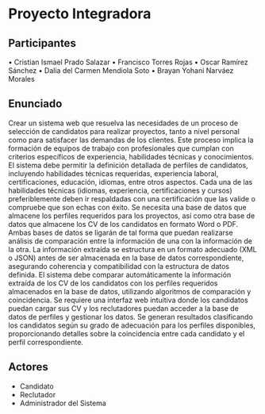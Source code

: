 # Proyecto Integradora

## Participantes
•	Cristian Ismael Prado Salazar 
•	Francisco Torres Rojas
•	Oscar Ramírez Sánchez
•	Dalia del Carmen Mendiola Soto
•	Brayan Yohani Narváez Morales

## Enunciado
Crear un sistema web que resuelva las necesidades de un proceso de selección de candidatos para realizar proyectos, tanto a nivel personal como para satisfacer las demandas de los clientes. Este proceso implica la formación de equipos de trabajo con profesionales que cumplan con criterios específicos de experiencia, habilidades técnicas y conocimientos.
El sistema debe permitir la definición detallada de perfiles de candidatos, incluyendo habilidades técnicas requeridas, experiencia laboral, certificaciones, educación, idiomas, entre otros aspectos. Cada una de las habilidades técnicas (idiomas, experiencia, certificaciones y cursos) preferiblemente deben ir respaldadas con una certificación que las valide o compruebe que son echas con éxito.
Se necesita una base de datos que almacene los perfiles requeridos para los proyectos, así como otra base de datos que almacene los CV de los candidatos en formato Word o PDF. Ambas bases de datos se ligarán de tal forma que puedan realizarse análisis de comparación entre la información de una con la información de la otra.
La información extraída se estructura en un formato adecuado (XML o JSON) antes de ser almacenada en la base de datos correspondiente, asegurando coherencia y compatibilidad con la estructura de datos definida. El sistema debe comparar automáticamente la información extraída de los CV de los candidatos con los perfiles requeridos almacenados en la base de datos, utilizando algoritmos de comparación y coincidencia. Se requiere una interfaz web intuitiva donde los candidatos puedan cargar sus CV y los reclutadores puedan acceder a la base de datos de perfiles y gestionar los datos. 
Se generan resultados clasificando los candidatos según su grado de adecuación para los perfiles disponibles, proporcionando detalles sobre la coincidencia entre cada candidato y el perfil correspondiente.

## Actores
- Candidato
- Reclutador
- Administrador del Sistema



